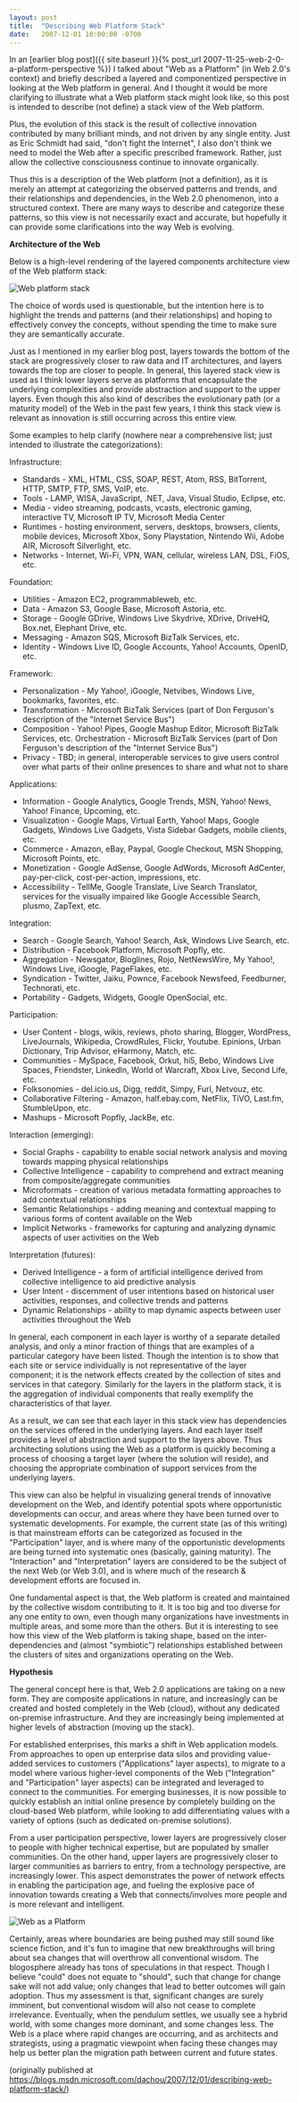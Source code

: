 ```yaml
---
layout: post
title:  "Describing Web Platform Stack"
date:   2007-12-01 10:00:00 -0700
---
```


In an [earlier blog post]({{ site.baseurl }}{% post_url 2007-11-25-web-2-0-a-platform-perspective %}) I talked about "Web as a Platform" (in Web 2.0's context) and briefly described a layered and componentized perspective in looking at the Web platform in general. And I thought it would be more clarifying to illustrate what a Web platform stack might look like, so this post is intended to describe (not define) a stack view of the Web platform.

Plus, the evolution of this stack is the result of collective innovation contributed by many brilliant minds, and not driven by any single entity. Just as Eric Schmidt had said, "don't fight the Internet", I also don't think we need to model the Web after a specific prescribed framework. Rather, just allow the collective consciousness continue to innovate organically.

Thus this is a description of the Web platform (not a definition), as it is merely an attempt at categorizing the observed patterns and trends, and their relationships and dependencies, in the Web 2.0 phenomenon, into a structured context. There are many ways to describe and categorize these patterns, so this view is not necessarily exact and accurate, but hopefully it can provide some clarifications into the way Web is evolving.

**Architecture of the Web**

Below is a high-level rendering of the layered components architecture view of the Web platform stack:

![Web platform stack](/assets/20071201-WebPlatformStack.png)

The choice of words used is questionable, but the intention here is to highlight the trends and patterns (and their relationships) and hoping to effectively convey the concepts, without spending the time to make sure they are semantically accurate.

Just as I mentioned in my earlier blog post, layers towards the bottom of the stack are progressively closer to raw data and IT architectures, and layers towards the top are closer to people. In general, this layered stack view is used as I think lower layers serve as platforms that encapsulate the underlying complexities and provide abstraction and support to the upper layers. Even though this also kind of describes the evolutionary path (or a maturity model) of the Web in the past few years, I think this stack view is relevant as innovation is still occurring across this entire view.

Some examples to help clarify (nowhere near a comprehensive list; just intended to illustrate the categorizations):

Infrastructure: 
- Standards - XML, HTML, CSS, SOAP, REST, Atom, RSS, BitTorrent, HTTP, SMTP, FTP, SMS, VoIP, etc. 
- Tools - LAMP, WISA, JavaScript, .NET, Java, Visual Studio, Eclipse, etc. 
- Media - video streaming, podcasts, vcasts, electronic gaming, interactive TV, Microsoft IP TV, Microsoft Media Center 
- Runtimes - hosting environment, servers, desktops, browsers, clients, mobile devices, Microsoft Xbox, Sony Playstation, Nintendo Wii, Adobe AIR, Microsoft Silverlight, etc. 
- Networks - Internet, Wi-Fi, VPN, WAN, cellular, wireless LAN, DSL, FiOS, etc. 

Foundation:
- Utilities - Amazon EC2, programmableweb, etc. 
- Data - Amazon S3, Google Base, Microsoft Astoria, etc. 
- Storage - Google GDrive, Windows Live Skydrive, XDrive, DriveHQ, Box.net, Elephant Drive, etc. 
- Messaging - Amazon SQS, Microsoft BizTalk Services, etc. 
- Identity - Windows Live ID, Google Accounts, Yahoo! Accounts, OpenID, etc. 

Framework:
- Personalization - My Yahoo!, iGoogle, Netvibes, Windows Live, bookmarks, favorites, etc. 
- Transformation - Microsoft BizTalk Services (part of Don Ferguson's description of the "Internet Service Bus") 
- Composition - Yahoo! Pipes, Google Mashup Editor, Microsoft BizTalk Services, etc. 
Orchestration - Microsoft BizTalk Services (part of Don Ferguson's description of the "Internet Service Bus") 
- Privacy - TBD; in general, interoperable services to give users control over what parts of their online presences to share and what not to share 

Applications:
- Information - Google Analytics, Google Trends, MSN, Yahoo! News, Yahoo! Finance, Upcoming, etc. 
- Visualization - Google Maps, Virtual Earth, Yahoo! Maps, Google Gadgets, Windows Live Gadgets, Vista Sidebar Gadgets, mobile clients, etc. 
- Commerce - Amazon, eBay, Paypal, Google Checkout, MSN Shopping, Microsoft Points, etc. 
- Monetization - Google AdSense, Google AdWords, Microsoft AdCenter, pay-per-click, cost-per-action, impressions, etc. 
- Accessibility - TellMe, Google Translate, Live Search Translator, services for the visually impaired like Google Accessible Search, plusmo, ZapText, etc. 

Integration:
- Search - Google Search, Yahoo! Search, Ask, Windows Live Search, etc. 
- Distribution - Facebook Platform, Microsoft Popfly, etc. 
- Aggregation - Newsgator, Bloglines, Rojo, NetNewsWire, My Yahoo!, Windows Live, iGoogle, PageFlakes, etc. 
- Syndication - Twitter, Jaiku, Pownce, Facebook Newsfeed, Feedburner, Technorati, etc. 
- Portability - Gadgets, Widgets, Google OpenSocial, etc. 

Participation:
- User Content - blogs, wikis, reviews, photo sharing, Blogger, WordPress, LiveJournals, Wikipedia, CrowdRules, Flickr, Youtube. Epinions, Urban Dictionary, Trip Advisor, eHarmony, Match, etc. 
- Communities - MySpace, Facebook, Orkut, hi5, Bebo, Windows Live Spaces, Friendster, LinkedIn, World of Warcraft, Xbox Live, Second Life, etc. 
- Folksonomies - del.icio.us, Digg, reddit, Simpy, Furl, Netvouz, etc. 
- Collaborative Filtering - Amazon, half.ebay.com, NetFlix, TiVO, Last.fm, StumbleUpon, etc. 
- Mashups - Microsoft Popfly, JackBe, etc. 

Interaction (emerging):
- Social Graphs - capability to enable social network analysis and moving towards mapping physical relationships 
- Collective Intelligence - capability to comprehend and extract meaning from composite/aggregate communities 
- Microformats - creation of various metadata formatting approaches to add contextual relationships 
- Semantic Relationships - adding meaning and contextual mapping to various forms of content available on the Web 
- Implicit Networks - frameworks for capturing and analyzing dynamic aspects of user activities on the Web 

Interpretation (futures):
- Derived Intelligence - a form of artificial intelligence derived from collective intelligence to aid predictive analysis 
- User Intent - discernment of user intentions based on historical user activities, responses, and collective trends and patterns 
- Dynamic Relationships - ability to map dynamic aspects between user activities throughout the Web 

In general, each component in each layer is worthy of a separate detailed analysis, and only a minor fraction of things that are examples of a particular category have been listed. Though the intention is to show that each site or service individually is not representative of the layer component; it is the network effects created by the collection of sites and services in that category. Similarly for the layers in the platform stack, it is the aggregation of individual components that really exemplify the characteristics of that layer.

As a result, we can see that each layer in this stack view has dependencies on the services offered in the underlying layers. And each layer itself provides a level of abstraction and support to the layers above. Thus architecting solutions using the Web as a platform is quickly becoming a process of choosing a target layer (where the solution will reside), and choosing the appropriate combination of support services from the underlying layers.

This view can also be helpful in visualizing general trends of innovative development on the Web, and identify potential spots where opportunistic developments can occur, and areas where they have been turned over to systematic developments. For example, the current state (as of this writing) is that mainstream efforts can be categorized as focused in the "Participation" layer, and is where many of the opportunistic developments are being turned into systematic ones (basically, gaining maturity). The "Interaction" and "Interpretation" layers are considered to be the subject of the next Web (or Web 3.0), and is where much of the research & development efforts are focused in.

One fundamental aspect is that, the Web platform is created and maintained by the collective wisdom contributing to it. It is too big and too diverse for any one entity to own, even though many organizations have investments in multiple areas, and some more than the others. But it is interesting to see how this view of the Web platform is taking shape, based on the inter-dependencies and (almost "symbiotic") relationships established between the clusters of sites and organizations operating on the Web.

**Hypothesis**

The general concept here is that, Web 2.0 applications are taking on a new form. They are composite applications in nature, and increasingly can be created and hosted completely in the Web (cloud), without any dedicated on-premise infrastructure. And they are increasingly being implemented at higher levels of abstraction (moving up the stack).

For established enterprises, this marks a shift in Web application models. From approaches to open up enterprise data silos and providing value-added services to customers ("Applications" layer aspects), to migrate to a model where various higher-level components of the Web ("Integration" and "Participation" layer aspects) can be integrated and leveraged to connect to the communities. For emerging businesses, it is now possible to quickly establish an initial online presence by completely building on the cloud-based Web platform, while looking to add differentiating values with a variety of options (such as dedicated on-premise solutions).

From a user participation perspective, lower layers are progressively closer to people with higher technical expertise, but are populated by smaller communities. On the other hand, upper layers are progressively closer to larger communities as barriers to entry, from a technology perspective, are increasingly lower. This aspect demonstrates the power of network effects in enabling the participation age, and fueling the explosive pace of innovation towards creating a Web that connects/involves more people and is more relevant and intelligent.

![Web as a Platform](/assets/20071201-WaaPCommunities.png)

Certainly, areas where boundaries are being pushed may still sound like science fiction, and it's fun to imagine that new breakthroughs will bring about sea changes that will overthrow all conventional wisdom. The blogosphere already has tons of speculations in that respect. Though I believe "could" does not equate to "should", such that change for change sake will not add value; only changes that lead to better outcomes will gain adoption. Thus my assessment is that, significant changes are surely imminent, but conventional wisdom will also not cease to complete irrelevance. Eventually, when the pendulum settles, we usually see a hybrid world, with some changes more dominant, and some changes less. The Web is a place where rapid changes are occurring, and as architects and strategists, using a pragmatic viewpoint when facing these changes may help us better plan the migration path between current and future states.

(originally published at <https://blogs.msdn.microsoft.com/dachou/2007/12/01/describing-web-platform-stack/>)

